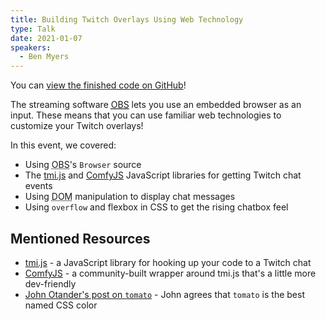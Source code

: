 ```yaml
---
title: Building Twitch Overlays Using Web Technology
type: Talk
date: 2021-01-07
speakers:
  - Ben Myers
---
```


You can [view the finished code on GitHub](https://github.com/LunchDevCommunity/twitch-overlay/)!

The streaming software [<abbr title="Open Broadcaster Software">OBS</abbr>](https://obsproject.com/) lets you use an embedded browser as an input. These means that you can use familiar web technologies to customize your Twitch overlays!

In this event, we covered:

* Using <abbr title="Open Broadcaster Software">OBS</abbr>'s `Browser` source
* The [tmi.js](https://tmijs.com/) and [ComfyJS](https://github.com/instafluff/ComfyJS) JavaScript libraries for getting Twitch chat events
* Using <abbr title="Document Object Model">DOM</abbr> manipulation to display chat messages
* Using `overflow` and flexbox in CSS to get the rising chatbox feel

## Mentioned Resources

* [tmi.js](https://tmijs.com/) - a JavaScript library for hooking up your code to a Twitch chat
* [ComfyJS](https://github.com/instafluff/ComfyJS) - a community-built wrapper around tmi.js that's a little more dev-friendly
* [John Otander's post on `tomato`](https://johno.com/tomato/) - John agrees that `tomato` is the best named CSS color